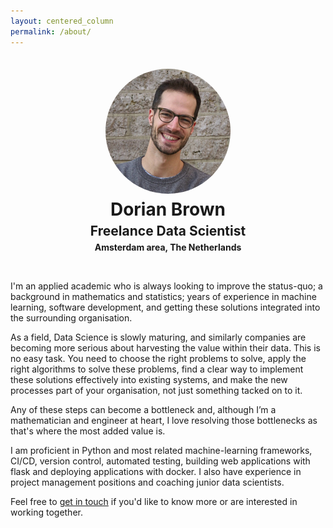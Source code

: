 ```yaml
---
layout: centered_column
permalink: /about/
---
```


<div style="text-align: center">
    <img src="/assets/images/small_profile_pic.jpg" style="border-radius: 50%; width: 200px; margin-top: 20px;">
    <h1 style="margin: 5px;">Dorian Brown</h1>
    <h2 style="margin: 5px;">Freelance Data Scientist</h2>
    <h4 style="margin: 5px 5px 45px 5px;">Amsterdam area, The Netherlands</h4>
</div>

I'm an applied academic who is always looking to improve the status-quo; a background in mathematics and statistics; years of experience in machine learning, software development, and getting these solutions integrated into the surrounding organisation.

As a field, Data Science is slowly maturing, and similarly companies are becoming more serious about harvesting the value within their data. This is no easy task. You need to choose the right problems to solve, apply the right algorithms to solve these problems, find a clear way to implement these solutions effectively into existing systems, and make the new processes part of your organisation, not just something tacked on to it.

Any of these steps can become a bottleneck and, although I’m a mathematician and engineer at heart, I love resolving those bottlenecks as that's where the most added value is.

I am proficient in Python and most related machine-learning frameworks, CI/CD, version control, automated testing, building web applications with flask and deploying applications with docker. I also have experience in project management positions and coaching junior data scientists.

Feel free to [get in touch](mailto:mail@dorianbrown.dev) if you'd like to know more or are interested in working together.
